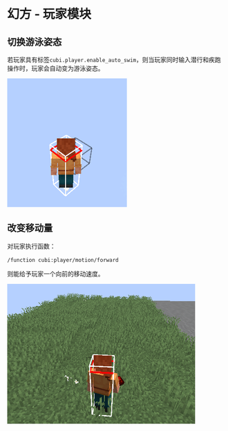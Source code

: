 # 幻方 - 玩家模块

## 切换游泳姿态

若玩家具有标签`cubi.player.enable_auto_swim`，则当玩家同时输入潜行和疾跑操作时，玩家会自动变为游泳姿态。

![alt text](<Cubi Player Auto Swim.gif>)

## 改变移动量

对玩家执行函数：

```mcfunction
/function cubi:player/motion/forward
```

则能给予玩家一个向前的移动速度。

![alt text](<Cubi Forward Motion.gif>)
